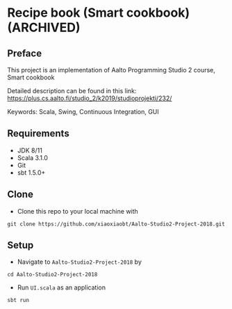 # Recipe book (Smart cookbook) (ARCHIVED)

## Preface

This project is an implementation of Aalto Programming Studio 2 course, Smart cookbook

Detailed description can be found in this link:
<https://plus.cs.aalto.fi/studio_2/k2019/studioprojekti/232/>

Keywords: Scala, Swing, Continuous Integration, GUI

## Requirements

- JDK 8/11
- Scala 3.1.0
- Git
- sbt 1.5.0+

## Clone

- Clone this repo to your local machine with

```shell
git clone https://github.com/xiaoxiaobt/Aalto-Studio2-Project-2018.git
```

## Setup

- Navigate to `Aalto-Studio2-Project-2018` by

```shell
cd Aalto-Studio2-Project-2018
```

- Run `UI.scala` as an application

```shell
sbt run
```
